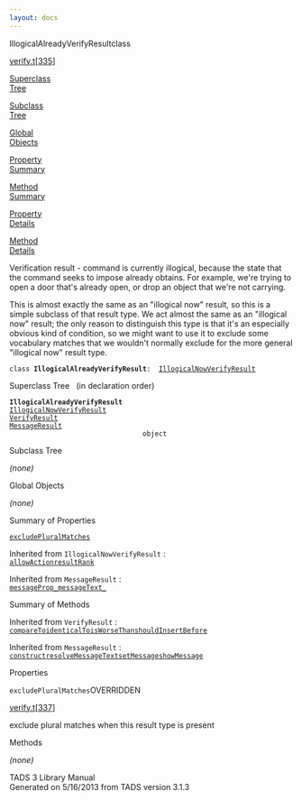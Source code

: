 ```yaml
---
layout: docs
---
```

<span class="title">IllogicalAlreadyVerifyResult</span><span class="type">class</span>

[verify.t](../file/verify.t.html)\[[335](../source/verify.t.html#335)\]

[Superclass  
Tree](#_SuperClassTree_)

[Subclass  
Tree](#_SubClassTree_)

[Global  
Objects](#_ObjectSummary_)

[Property  
Summary](#_PropSummary_)

[Method  
Summary](#_MethodSummary_)

[Property  
Details](#_Properties_)

[Method  
Details](#_Methods_)

<div class="fdesc">

Verification result - command is currently illogical, because the state
that the command seeks to impose already obtains. For example, we're
trying to open a door that's already open, or drop an object that we're
not carrying.

This is almost exactly the same as an "illogical now" result, so this is
a simple subclass of that result type. We act almost the same as an
"illogical now" result; the only reason to distinguish this type is that
it's an especially obvious kind of condition, so we might want to use it
to exclude some vocabulary matches that we wouldn't normally exclude for
the more general "illogical now" result type.

`class `**`IllogicalAlreadyVerifyResult`**` :   `[`IllogicalNowVerifyResult`](../object/IllogicalNowVerifyResult.html)

</div>

<span id="_SuperClassTree_"></span>

<div class="mjhd">

<span class="hdln">Superclass Tree</span>   (in declaration order)

</div>

**`IllogicalAlreadyVerifyResult`**  
[`IllogicalNowVerifyResult`](../object/IllogicalNowVerifyResult.html)  
[`VerifyResult`](../object/VerifyResult.html)  
[`MessageResult`](../object/MessageResult.html)  
`                                 object`  
<span id="_SubClassTree_"></span>

<div class="mjhd">

<span class="hdln">Subclass Tree</span>  

</div>

*(none)* <span id="_ObjectSummary_"></span>

<div class="mjhd">

<span class="hdln">Global Objects</span>  

</div>

*(none)* <span id="_PropSummary_"></span>

<div class="mjhd">

<span class="hdln">Summary of Properties</span>  

</div>

[`excludePluralMatches`](#excludePluralMatches)

Inherited from `IllogicalNowVerifyResult` :  
[`allowAction`](../object/IllogicalNowVerifyResult.html#allowAction)[`resultRank`](../object/IllogicalNowVerifyResult.html#resultRank)



Inherited from `MessageResult` :  
[`messageProp_`](../object/MessageResult.html#messageProp_)[`messageText_`](../object/MessageResult.html#messageText_)

<span id="_MethodSummary_"></span>

<div class="mjhd">

<span class="hdln">Summary of Methods</span>  

</div>





Inherited from `VerifyResult` :  
[`compareTo`](../object/VerifyResult.html#compareTo)[`identicalTo`](../object/VerifyResult.html#identicalTo)[`isWorseThan`](../object/VerifyResult.html#isWorseThan)[`shouldInsertBefore`](../object/VerifyResult.html#shouldInsertBefore)

Inherited from `MessageResult` :  
[`construct`](../object/MessageResult.html#construct)[`resolveMessageText`](../object/MessageResult.html#resolveMessageText)[`setMessage`](../object/MessageResult.html#setMessage)[`showMessage`](../object/MessageResult.html#showMessage)

<span id="_Properties_"></span>

<div class="mjhd">

<span class="hdln">Properties</span>  

</div>

<span id="excludePluralMatches"></span>

`excludePluralMatches`<span class="rem">OVERRIDDEN</span>

[verify.t](../file/verify.t.html)\[[337](../source/verify.t.html#337)\]

<div class="desc">

exclude plural matches when this result type is present

</div>

<span id="_Methods_"></span>

<div class="mjhd">

<span class="hdln">Methods</span>  

</div>

*(none)*

<div class="ftr">

TADS 3 Library Manual  
Generated on 5/16/2013 from TADS version 3.1.3

</div>

